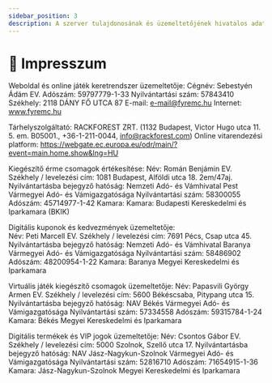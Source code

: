 ```yaml
---
sidebar_position: 3
description: A szerver tulajdonosának és üzemeltetőjének hivatalos adatai és elérhetőségei.
---
```


# 🌺 Impresszum

Weboldal és online játék keretrendszer üzemeltetője:
Cégnév: Sebestyén Ádám EV.
Adószám: 59797779-1-33
Nyilvántartási szám: 57843410
Székhely: 2118 DÁNY FŐ UTCA 87
E-mail: e-mail@fyremc.hu
Internet: www.fyremc.hu

Tárhelyszolgáltató: RACKFOREST ZRT. (1132 Budapest, Victor Hugo utca 11. 5. em. B05001., +36-1-211-0044, info@rackforest.com)
Online vitarendezési platform:
https://webgate.ec.europa.eu/odr/main/?event=main.home.show&lng=HU

Kiegészítő érme csomagok értékesítése:
Név: Román Benjámin EV.
Székhely / levelezési cím: 1081 Budapest, Alföldi utca 18. 2em/47aj.
Nyilvántartásba bejegyző hatóság: Nemzeti Adó- és Vámhivatal Pest Vármegyei Adó- és Vámigazgatósága
Nyilvántartási szám: 58300055
Adószám: 45714977-1-42
Kamara: Kamara: Budapesti Kereskedelmi és Iparkamara (BKIK)

Digitális kuponok és kedvezmények üzemeltetője:  
Név: Peti Marcell EV.
Székhely / levelezési cím: 7691 Pécs, Csap utca 45.
Nyilvántartásba bejegyző hatóság: Nemzeti Adó- és Vámhivatal Baranya Vármegyei Adó- és Vámigazgatósága
Nyilvántartási szám: 58486902
Adószám: 48200954-1-22
Kamara: Baranya Megyei Kereskedelmi és Iparkamara

Virtuális játék kiegészítő csomagok üzemeltetője:
Név: Papasvili György Armen EV.
Székhely / levelezési cím: 5600 Békéscsaba, Pitypang utca 15.
Nyilvántartásba bejegyző hatóság: NAV Békés Vármegyei Adó- és Vámigazgatósága
Nyilvántartási szám: 57334558
Adószám: 59315784-1-24
Kamara: Békés Megyei Kereskedelmi és Iparkamara

Digitális termékek és VIP jogok üzemeltetője:
Név: Csontos Gábor EV.
Székhely / levelezési cím: 5000 Szolnok, Szellő utca 17.
Nyilvántartásba bejegyző hatóság: NAV Jász-Nagykun-Szolnok Vármegyei Adó- és Vámigazgatósága
Nyilvántartási szám: 52816710
Adószám: 71654915-1-36
Kamara: Jász-Nagykun-Szolnok Megyei Kereskedelmi és Iparkamara
